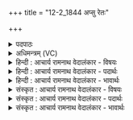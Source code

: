 +++
title = "12-2_1844 अप्सु रेतः"

+++
<details><summary>पदपाठः</summary>

अप्सु꣢। रे꣡तः꣢꣯। शि꣣श्रिये। विश्व꣡रू꣢पम्। वि꣣श्व꣢। रू꣣पम्। ते꣡जः꣢꣯। पृ꣣थिव्या꣢म्। अ꣡धि꣢꣯। यत्। सं꣣बभू꣡व꣢। स꣣म्। बभू꣡व꣢। अ꣣न्त꣡रि꣢क्षे। स्वम्। म꣣हिमा꣡न꣢म्। मि꣡मा꣢꣯नः। क꣡नि꣢꣯क्रन्ति। वृ꣡ष्णः꣢꣯। अ꣡श्व꣢꣯स्य। रे꣡तः꣢꣯। १८४४।
</details>

<details><summary>अधिमन्त्रम् (VC)</summary>

- अग्निः
- सुपर्णः
- त्रिष्टुप्
- धैवतः
</details>

<details><summary>हिन्दी : आचार्य रामनाथ वेदालंकार - विषयः</summary>

अगले मन्त्र में परमेश्वर की महिमा वर्णित है।
</details>

<details><summary>हिन्दी : आचार्य रामनाथ वेदालंकार - पदार्थः</summary>

पदार्थान्वयभाषाः -  (अप्सु) नदियों में जो (विश्वरूपम्) सब रूपोंवाला (रेतः) जल (शिश्रिये) आश्रित है, (यत्) और जो (पृथिव्याम् अधि) भूमि के अन्दर (तेजः) तेज (संबभूव) उत्पन्न हुआ है,उस सबको (ऋज्रः) सर्वव्यापक अग्नि नामक जग्दीश्वर ने ही (जजान) उत्पन्न किया है।[यहाँ ‘ऋज्रः’ और ‘जजान’ ये दोनों पद पूर्व मन्त्र से लाये गये हैं।]वही जगदीश्वर (अन्तरिक्षे) अन्तरिक्ष में (स्वम्) अपनी (महिमानम्) महिमा को (मिमानः) प्रकट कर रहा है। उसी की महिमा से (वृष्णः) वर्षा करनेवाले (अश्वस्य) व्यापक बादल का (रेतः) जल (कनिक्रन्ति) बहुत अधिक गरजता है ॥२॥
</details>

<details><summary>हिन्दी : आचार्य रामनाथ वेदालंकार - भावार्थः</summary>

भावार्थभाषाः -  नदियों में,भूमि पर,अन्तरिक्ष में,द्युलोक में,सूर्य में,बादल में सभी जगह जगदीश्वर की ही महिमा दृग्गोचर हो रही है ॥२॥
</details>

<details><summary>संस्कृत : आचार्य रामनाथ वेदालंकार - विषयः</summary>

अथ परमेश्वरस्य महिमा वर्ण्यते।
</details>

<details><summary>संस्कृत : आचार्य रामनाथ वेदालंकार - पदार्थः</summary>

पदार्थान्वयभाषाः -  (अप्सु) नदीषु यत् (विश्वरूपम्) सर्वरूपम् (रेतः) जलम्।[रेतः इत्युदकनाम। निघं० १।५] (शिश्रिये) आश्रितमस्ति, (यत्) यच्च (पृथिव्याम् अधि) भूम्याम् (तेजः) औष्ण्यम् (सं बभूव) उत्पन्नमस्ति,तत् सर्वम्(ऋज्रः)सर्वव्यापकः अग्निर्जगदीश्वर एव (जजान) उत्पादितवानस्ति इति पूर्वमन्त्रादाकृष्यते। स एव जगदीश्वरः (अन्तरिक्षे स्वम्) स्वकीयम् (महिमानम्) महत्त्वम् (मिमानः) प्रकटयन् अस्ति। तस्यैव महिम्ना (वृष्णः) वर्षकरम्(अश्वस्य)पर्जन्यस्य (रेतः) बलम् (कनिक्रन्ति) भृशं गर्जति।[क्रदि आह्वाने रोदने च,भ्वादिः,यङ्लुकि चाक्रन्ति इति अभ्यासस्य निगागमः]॥२॥
</details>

<details><summary>संस्कृत : आचार्य रामनाथ वेदालंकार - भावार्थः</summary>

भावार्थभाषाः -  सरित्सु पृथिव्यामन्तरिक्षे दिवि सूर्ये पर्जन्ये सर्वत्र जगदीश्वरस्यैव महिमा दृग्गोचरो भवति ॥२॥
</details>